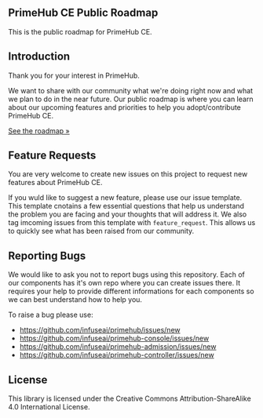 ## PrimeHub CE Public Roadmap
This is the public roadmap for PrimeHub CE.

## Introduction
Thank you for your interest in PrimeHub.

We want to share with our community what we're doing right now and what we plan to do in the near future. Our public roadmap is where you can learn about our upcoming features and priorities to help you adopt/contribute PrimeHub CE.

[See the roadmap »](https://github.com/InfuseAI/roadmap/projects/1)

## Feature Requests
You are very welcome to create new issues on this project to request new features about PrimeHub CE.

If you wuld like to suggest a new feature, please use our issue template. This template cnotains a few essential questions that help us understand the problem you are facing and your thoughts that will address it. We also tag imcoming issues from this template with `feature_request`. This allows us to quickly see what has been raised from our community.

## Reporting Bugs
We would like to ask you not to report bugs using this repository. Each of our components has it's own repo where you can create issues there. It requires your help to provide different informations for each components so we can best understand how to help you.

To raise a bug please use:
- https://github.com/infuseai/primehub/issues/new
- https://github.com/infuseai/primehub-console/issues/new
- https://github.com/infuseai/primehub-admission/issues/new
- https://github.com/infuseai/primehub-controller/issues/new

## License
This library is licensed under the Creative Commons Attribution-ShareAlike 4.0 International License.
